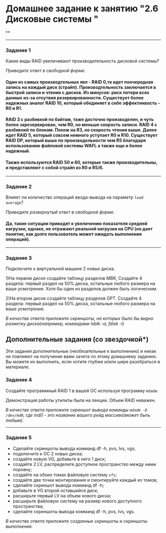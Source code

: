 # Домашнее задание к занятию "2.6 Дисковые системы "

**

---

### Задание 1

Какие виды RAID увеличивают производительность дисковой системы?

*Приведите ответ в свободной форме.*
#### Один из самых производтельных явл - RAID 0,тк идет поочередная запись на каждый диск (страйп). Производтельность заключается в быстрой записи и чтении с дисков. Из минусов: риск потери всех данных из-за отсутвия резервированности. Существует более надежных аналог RAID 10, который обединяет в себе эффектинвость - R0 и R1. 
#### RAID 3 с разбивкой по байтам, таже досточно производелен, и чуть более зарезервирован, чем R0, но меньше скорость записи. RAID 4 с разбивокй по блокам. Похож на R3, но скорость чтения выше. Далее идет RAID 5, который совсем немного уступает R0 и R10. Существует RAID DP, который выше по производельности чем R5 благодаря использованию файловой системы WAFL  а также еще и более надежный.  
#### Также используются RAID 50 и 60, которые также производительны, и представляют с собой страйп из R0 и R5/6.   
---

### Задание 2

Влияет ли количество операций ввода-вывода на параметр `load average`?

*Приведите развернутый ответ в свободной форме.*
#### Да, такие ситуации приводят к увеличению показателя средней нагрузки, однако, не отражают реальной нагрузки на CPU (но дает понятие, как долго пользователь может ожидать выполнения операций).

---

### Задание 3

Подключите к виртуальной машине 2 новых диска. 

1)На первом диске создайте таблицу разделов MBR, Создайте 4 раздела: первый раздел на 50% диска, остальные любого размера на ваше усмотрение. Хотя бы один из разделов должен быть логическим.

2)На втором диске создайте таблицу разделов GPT. Создайте 4 раздела: первый раздел на 50% диска, остальные любого размера на ваше усмотрение.

*В качестве ответа приложите скриншоты, на которых было бы видно разметку диска(например, командами lsblk -a; fdisk -l)*

## Дополнительные задания (со звездочкой*)
Эти задания дополнительные (необязательные к выполнению) и никак не повлияют на получение вами зачета по этому домашнему заданию. Вы можете их выполнить, если хотите глубже и/или шире разобраться в материале.

### Задание 4

Создайте программный RAID 1 в вашей ОС используя программу `mdadm`.

Демонстрация работы утилиты была на лекции. Объем RAID неважен.

*В качестве ответа приложите скриншот вывода команды `mdadm -D /dev/md0`, где md0 - это название вашего рейд массива(может быть любым).*

---

### Задание 5

* Сделайте скриншоты вывода комманд df -h, pvs, lvs, vgs;
* подключите к ОС 2 новых диска;
* создайте новую VG, добавьте в него 1 диск;
* создайте 2 LV, распределите доступное пространство между ними поровну;
* создайте на обоих томах файловую систему `xfs`;
* создайте две точки монтирования и смонтируйте каждый из томов;
* сделайте скриншот вывода комманд df -h;
* добавьте в VG второй оставшийся диск;
* расширьте первый LV на объем нового диска;
* расширьте файловую систему на размер нового доступного пространства;
* сделайте скриншоты вывода комманд df -h, pvs, lvs, vgs.

*В качестве ответа приложите созданные скриншоты и скриншоты выполнения.*

